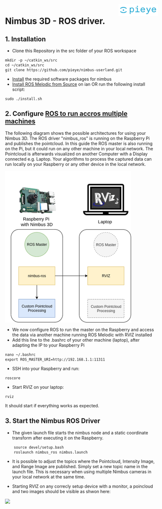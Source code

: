 <img src="./assets/PIEYE_Logo_RGB_POS.png" align="right" title="pieye logo" width="130" >

# Nimbus 3D - ROS driver.

## 1. Installation

* Clone this Repository in the src folder of your ROS workspace 
``` 
mkdir -p ~/catkin_ws/src
cd ~/catkin_ws/src
git clone https://github.com/pieye/nimbus-userland.git
``` 

* [Install](https://github.com/pieye/nimbus-userland/blob/master/ME.md) the required software packages for nimbus
* [Install ROS Melodic from Source](https://github.com/curl/curl)  on ian OR run the following install script: 
``` 
sudo ./install.sh
``` 
    
## 2. Configure [ROS to run accros multiple machines](http://wiki.ros.org/ROS/Tutorials/MultipleMachines)

The following diagram shows the possible architectures for using your Nimbus 3D. The ROS driver "nimbus_ros" is running on the Raspberry Pi and publishes the pointcloud. In this guide the ROS master is also running  on the Pi, but it could run on any other machine in your local network. The Pointcloud is afterwards visualized on another Computer with a Display connected e.g. Laptop. Your algorithms to process the captured data can run locally on your Raspberry or any other device in the local network. 


<img src="./assets/nimbus_ros.png" align="center">


* We now configure ROS to run the master on the Raspberry and access the data via another machine running ROS Melodic with RVIZ installed
* Add this line to the .bashrc of your other machine (laptop), after adapting the IP to your Raspberry Pi
```
nano ~/.bashrc
export ROS_MASTER_URI=http://192.168.1.1:11311
```
* SSH into your Raspberry and run:
```
roscore
```
* Start RVIZ on your laptop:
```
rviz
```
It should start if everything works as expected.
    


## 3. Start the Nimbus ROS Driver
* The given launch file starts the nimbus node and a static coordinate transform after executing it on the Raspberry.
```
    source devel/setup.bash 
    roslaunch nimbus_ros nimbus.launch
  ```  
* It is possible to adjust the topics where the Pointcloud, Intensity Image, and Range Image are published. Simply set a new topic name in the launch file. This is necessary when using multiple Nimbus cameras in your local network at the same time.

* Starting RVIZ on any correcly setup device with a monitor, a poincloud and two images should be visible as shwon here:
<img src="./assets/nimbus_ros.gif" align="center">